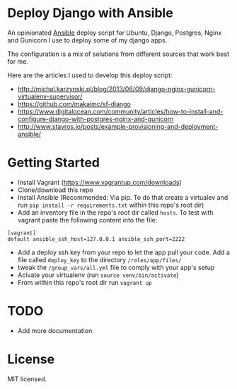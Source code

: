 # Deploy Django with Ansible

An opinionated [Ansible](http://ansible.com) deploy script for Ubuntu, Django, Postgres, Nginx and Gunicorn I use to deploy some of my django apps.

The configuration is a mix of solutions from different sources that work best for me.

Here are the articles I used to develop this deploy script:

* http://michal.karzynski.pl/blog/2013/06/09/django-nginx-gunicorn-virtualenv-supervisor/
* https://github.com/makaimc/sf-django
* https://www.digitalocean.com/community/articles/how-to-install-and-configure-django-with-postgres-nginx-and-gunicorn
* http://www.stavros.io/posts/example-provisioning-and-deployment-ansible/

# Getting Started

* Install Vagrant (https://www.vagrantup.com/downloads)
* Clone/download this repo
* Install Ansible (Recommended: Via pip. To do that create a virtualev and run `pip install -r requirements.txt` within this repo's root dir)
* Add an inventory file in the repo's root dir called `hosts`. To test with vagrant paste the following content into the file: 

```
[vagrant]
default ansible_ssh_host=127.0.0.1 ansible_ssh_port=2222
```

* Add a deploy ssh key from your repo to let the app pull your code. Add a file called `deploy_key` to the directory `/roles/app/files/`
* tweak the `/group_vars/all.yml` file to comply with your app's setup
* Acivate your virtualenv (run `source venv/bin/activate`)
* From within this repo's root dir run `vagrant up`

# TODO
* Add more documentation

# License
MIT licensed.
